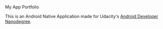 My App Portfolio

This is an Android Native Application made for Udacity's [Android Developer Nanodegree](https://www.udacity.com/course/android-developer-nanodegree--nd801). 
